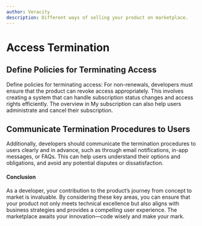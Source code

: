 ```yaml
---
author: Veracity
description: Different ways of selling your product on marketplace.
---
```

# Access Termination

## Define Policies for Terminating Access
Define policies for terminating access: For non-renewals, developers must ensure that the product can revoke access appropriately. This involves creating a system that can handle subscription status changes and access rights efficiently. The overview in My subscription can also help users administrate and cancel their subscription. 

## Communicate Termination Procedures to Users
Additionally, developers should communicate the termination procedures to users clearly and in advance, such as through email notifications, in-app messages, or FAQs. This can help users understand their options and obligations, and avoid any potential disputes or dissatisfaction.

#### Conclusion
As a developer, your contribution to the product’s journey from concept to market is invaluable. By considering these key areas, you can ensure that your product not only meets technical excellence but also aligns with business strategies and provides a compelling user experience. The marketplace awaits your innovation—code wisely and make your mark.
